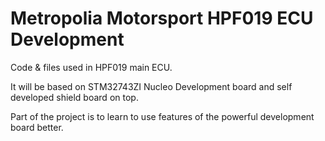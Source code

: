 # Metropolia Motorsport HPF019 ECU Development

Code & files used in HPF019 main ECU. 

It will be based on STM32743ZI Nucleo Development board and self developed shield board on top.

Part of the project is to learn to use features of the powerful development board better.
